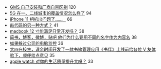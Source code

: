 - [GMS 自己安装和厂商自带区别](https://www.v2ex.com/t/602988) 120
- [5G 在一、二线城市的覆盖情况怎么样了](https://www.v2ex.com/t/603058) 94
- [iPhone 11 相机出问题了。。。。](https://www.v2ex.com/t/603123) 66
- [敲代码的另一种方式？](https://www.v2ex.com/t/603056) 41
- [macbook 12 寸能满足日常开发吗？](https://www.v2ex.com/t/602984) 38
- [简书，博客，微博，贴吧 他们为什么要用不同的名字作为内容名](https://www.v2ex.com/t/603023) 38
- [如果躲过公司的电脑监控](https://www.v2ex.com/t/603043) 36
- [大四在校生，课余时间开发了一款书摘管理应用《书伴》上线前给各位 V 友体验下，顺便给点意见](https://www.v2ex.com/t/602969) 35
- [apple watch 对你的生活质量提升大吗？](https://www.v2ex.com/t/603083) 33